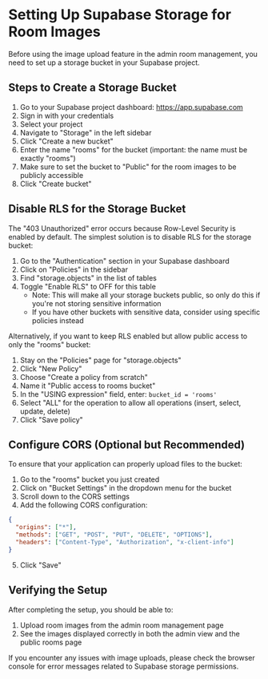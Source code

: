 # Setting Up Supabase Storage for Room Images

Before using the image upload feature in the admin room management, you need to set up a storage bucket in your Supabase project.

## Steps to Create a Storage Bucket

1. Go to your Supabase project dashboard: https://app.supabase.com
2. Sign in with your credentials
3. Select your project
4. Navigate to "Storage" in the left sidebar
5. Click "Create a new bucket"
6. Enter the name "rooms" for the bucket (important: the name must be exactly "rooms")
7. Make sure to set the bucket to "Public" for the room images to be publicly accessible
8. Click "Create bucket"

## Disable RLS for the Storage Bucket

The "403 Unauthorized" error occurs because Row-Level Security is enabled by default. The simplest solution is to disable RLS for the storage bucket:

1. Go to the "Authentication" section in your Supabase dashboard
2. Click on "Policies" in the sidebar
3. Find "storage.objects" in the list of tables
4. Toggle "Enable RLS" to OFF for this table
   - Note: This will make all your storage buckets public, so only do this if you're not storing sensitive information
   - If you have other buckets with sensitive data, consider using specific policies instead

Alternatively, if you want to keep RLS enabled but allow public access to only the "rooms" bucket:

1. Stay on the "Policies" page for "storage.objects"
2. Click "New Policy"
3. Choose "Create a policy from scratch"
4. Name it "Public access to rooms bucket"
5. In the "USING expression" field, enter: `bucket_id = 'rooms'`
6. Select "ALL" for the operation to allow all operations (insert, select, update, delete)
7. Click "Save policy"

## Configure CORS (Optional but Recommended)

To ensure that your application can properly upload files to the bucket:

1. Go to the "rooms" bucket you just created
2. Click on "Bucket Settings" in the dropdown menu for the bucket
3. Scroll down to the CORS settings
4. Add the following CORS configuration:

```json
{
  "origins": ["*"],
  "methods": ["GET", "POST", "PUT", "DELETE", "OPTIONS"],
  "headers": ["Content-Type", "Authorization", "x-client-info"]
}
```

5. Click "Save"

## Verifying the Setup

After completing the setup, you should be able to:

1. Upload room images from the admin room management page
2. See the images displayed correctly in both the admin view and the public rooms page

If you encounter any issues with image uploads, please check the browser console for error messages related to Supabase storage permissions.
